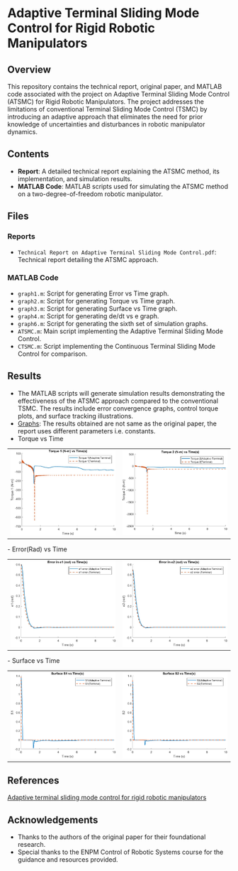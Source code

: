 # Adaptive Terminal Sliding Mode Control for Rigid Robotic Manipulators

## Overview

This repository contains the technical report, original paper, and MATLAB code associated with the project on Adaptive Terminal Sliding Mode Control (ATSMC) for Rigid Robotic Manipulators. The project addresses the limitations of conventional Terminal Sliding Mode Control (TSMC) by introducing an adaptive approach that eliminates the need for prior knowledge of uncertainties and disturbances in robotic manipulator dynamics.

## Contents

- **Report**: A detailed technical report explaining the ATSMC method, its implementation, and simulation results.
- **MATLAB Code**: MATLAB scripts used for simulating the ATSMC method on a two-degree-of-freedom robotic manipulator.

## Files

### Reports

- `Technical Report on Adaptive Terminal Sliding Mode Control.pdf`: Technical report detailing the ATSMC approach.

### MATLAB Code

- `graph1.m`: Script for generating Error vs Time graph.
- `graph2.m`: Script for generating Torque vs Time graph.
- `graph3.m`: Script for generating Surface vs Time graph.
- `graph4.m`: Script for generating de/dt vs e graph.
- `graph6.m`: Script for generating the sixth set of simulation graphs.
- `ATSMC.m`: Main script implementing the Adaptive Terminal Sliding Mode Control.
- `CTSMC.m`: Script implementing the Continuous Terminal Sliding Mode Control for comparison.

## Results

- The MATLAB scripts will generate simulation results demonstrating the effectiveness of the ATSMC approach compared to the conventional TSMC. The results include error convergence graphs, control torque plots, and surface tracking illustrations.
- [Graphs](/Results): The results obtained are not same as the original paper, the report uses different parameters i.e. constants.
- Torque vs Time
<div align=left>
<table>
  <tr>
    <td><img src="https://github.com/akoushik2k/Adaptive-Terminal-Sliding/blob/0587b16051af36dd5e911db6043c8c2cf7d21cf4/Results/Torque%201%20vs%20time.jpg" alt="Torqu1vsTime" width="400"/></a></td>
    <td><img src="https://github.com/akoushik2k/Adaptive-Terminal-Sliding/blob/0587b16051af36dd5e911db6043c8c2cf7d21cf4/Results/Torque%202%20vs%20time.jpg" alt="Torque2vsTime" width="400"/></a></td>
  </tr>
</table>
</div>
- Error(Rad) vs Time
<div align=left>
<table>
  <tr>
    <td><img src="https://github.com/akoushik2k/Adaptive-Terminal-Sliding/blob/c7d83aca8ecb40e9c1c7ba6ab0353dc2390e3242/Results/e1%20vs%20time.jpg" alt="error1vsTime" width="400"/></a></td>
    <td><img src="https://github.com/akoushik2k/Adaptive-Terminal-Sliding/blob/c7d83aca8ecb40e9c1c7ba6ab0353dc2390e3242/Results/e2%20vs%20time.jpg" alt="error2vsTime" width="400"/></a></td>
  </tr>
</table>
</div>
- Surface vs Time
<div align=left>
<table>
  <tr>
    <td><img src="https://github.com/akoushik2k/Adaptive-Terminal-Sliding/blob/c7d83aca8ecb40e9c1c7ba6ab0353dc2390e3242/Results/S1%20vs%20Time.png" alt="surface1vsTime" width="400"/></a></td>
    <td><img src="https://github.com/akoushik2k/Adaptive-Terminal-Sliding/blob/c7d83aca8ecb40e9c1c7ba6ab0353dc2390e3242/Results/S2%20vs%20Time.png" alt="surface2vsTime" width="400"/></a></td>
  </tr>
</table>
</div>

## References
[Adaptive terminal sliding mode control for rigid robotic manipulators](https://link.springer.com/article/10.1007/s11633-011-0576-2)

## Acknowledgements 
- Thanks to the authors of the original paper for their foundational research.
- Special thanks to the ENPM Control of Robotic Systems course for the guidance and resources provided.

